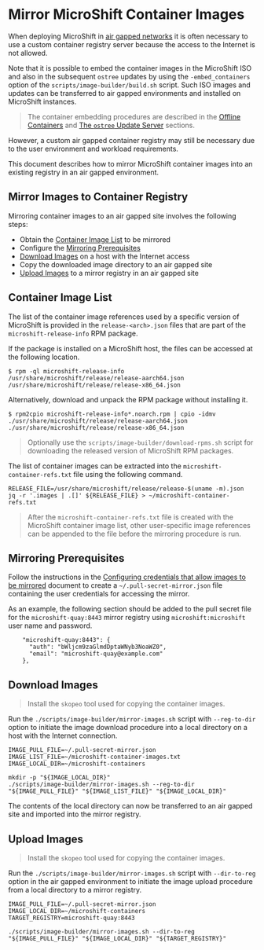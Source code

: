 # Mirror MicroShift Container Images

When deploying MicroShift in [air gapped networks](https://en.wikipedia.org/wiki/Air_gap_(networking))
it is often necessary to use a custom container registry server because the access
to the Internet is not allowed.

Note that it is possible to embed the container images in the MicroShift ISO and
also in the subsequent `ostree` updates by using the `-embed_containers` option
of the `scripts/image-builder/build.sh` script. Such ISO images and updates can
be transferred to air gapped environments and installed on MicroShift instances.

> The container embedding procedures are described in the
> [Offline Containers](./rhel4edge_iso.md#offline-containers) and
> [The `ostree` Update Server](./rhel4edge_iso.md#the-ostree-update-server)
> sections.

However, a custom air gapped container registry may still be necessary due to
the user environment and workload requirements. 

This document describes how to mirror MicroShift container images into an existing
registry in an air gapped environment.

## Mirror Images to Container Registry

Mirroring container images to an air gapped site involves the following steps:
* Obtain the [Container Image List](#container-image-list) to be mirrored
* Configure the [Mirroring Prerequisites](#mirroring-prerequisites)
* [Download Images](#download-images) on a host with the Internet access
* Copy the downloaded image directory to an air gapped site
* [Upload Images](#upload-images) to a mirror registry in an air gapped site

## Container Image List
The list of the container image references used by a specific version of MicroShift
is provided in the `release-<arch>.json` files that are part of the
`microshift-release-info` RPM package.

If the package is installed on a MicroShift host, the files can be accessed at
the following location.
```
$ rpm -ql microshift-release-info
/usr/share/microshift/release/release-aarch64.json
/usr/share/microshift/release/release-x86_64.json
```

Alternatively, download and unpack the RPM package without installing it.
```
$ rpm2cpio microshift-release-info*.noarch.rpm | cpio -idmv
./usr/share/microshift/release/release-aarch64.json
./usr/share/microshift/release/release-x86_64.json
```

> Optionally use the `scripts/image-builder/download-rpms.sh` script for
> downloading the released version of MicroShift RPM packages.

The list of container images can be extracted into the `microshift-container-refs.txt`
file using the following command.
```
RELEASE_FILE=/usr/share/microshift/release/release-$(uname -m).json
jq -r '.images | .[]' ${RELEASE_FILE} > ~/microshift-container-refs.txt
```

> After the `microshift-container-refs.txt` file is created with the MicroShift
> container image list, other user-specific image references can be appended to
> the file before the mirroring procedure is run.

## Mirroring Prerequisites

Follow the instructions in the [Configuring credentials that allow images to be mirrored](https://docs.openshift.com/container-platform/latest/installing/disconnected_install/installing-mirroring-disconnected.html#installation-adding-registry-pull-secret_installing-mirroring-disconnected)
document to create a `~/.pull-secret-mirror.json` file containing the user credentials
for accessing the mirror.

As an example, the following section should be added to the pull secret file for
the `microshift-quay:8443` mirror registry using `microshift:microshift` user name
and password.
```
    "microshift-quay:8443": {
      "auth": "bWljcm9zaGlmdDptaWNyb3NoaWZ0",
      "email": "microshift-quay@example.com"
    },
```

## Download Images

> Install the `skopeo` tool used for copying the container images.
 
Run the `./scripts/image-builder/mirror-images.sh` script with `--reg-to-dir`
option to initiate the image download procedure into a local directory on a
host with the Internet connection.
```
IMAGE_PULL_FILE=~/.pull-secret-mirror.json
IMAGE_LIST_FILE=~/microshift-container-images.txt
IMAGE_LOCAL_DIR=~/microshift-containers

mkdir -p "${IMAGE_LOCAL_DIR}"
./scripts/image-builder/mirror-images.sh --reg-to-dir "${IMAGE_PULL_FILE}" "${IMAGE_LIST_FILE}" "${IMAGE_LOCAL_DIR}"
```

The contents of the local directory can now be transferred to an air gapped site
and imported into the mirror registry.

## Upload Images

> Install the `skopeo` tool used for copying the container images.

Run the `./scripts/image-builder/mirror-images.sh` script with `--dir-to-reg` option
in the air gapped environment to initiate the image upload procedure from a local
directory to a mirror registry.
```
IMAGE_PULL_FILE=~/.pull-secret-mirror.json
IMAGE_LOCAL_DIR=~/microshift-containers
TARGET_REGISTRY=microshift-quay:8443

./scripts/image-builder/mirror-images.sh --dir-to-reg "${IMAGE_PULL_FILE}" "${IMAGE_LOCAL_DIR}" "${TARGET_REGISTRY}"
```

